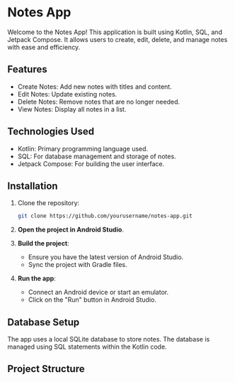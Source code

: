 # Notes App

Welcome to the Notes App! This application is built using Kotlin, SQL, and Jetpack Compose. It allows users to create, edit, delete, and manage notes with ease and efficiency.

## Features

- Create Notes: Add new notes with titles and content.
- Edit Notes: Update existing notes.
- Delete Notes: Remove notes that are no longer needed.
- View Notes: Display all notes in a list.

## Technologies Used

- Kotlin: Primary programming language used.
- SQL: For database management and storage of notes.
- Jetpack Compose: For building the user interface.

## Installation

1. Clone the repository:
    ```bash
    git clone https://github.com/yourusername/notes-app.git
    ```

2. **Open the project in Android Studio**.

3. **Build the project**:
    - Ensure you have the latest version of Android Studio.
    - Sync the project with Gradle files.

4. **Run the app**:
    - Connect an Android device or start an emulator.
    - Click on the "Run" button in Android Studio.

## Database Setup

The app uses a local SQLite database to store notes. The database is managed using SQL statements within the Kotlin code.

## Project Structure

